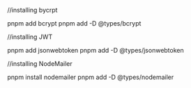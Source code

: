 
//installing bycrpt

pnpm add bcrypt
pnpm add -D @types/bcrypt




//installing JWT

pnpm add jsonwebtoken
pnpm add -D @types/jsonwebtoken


//installing NodeMailer

pnpm install nodemailer
pnpm add -D @types/nodemailer